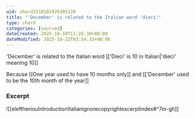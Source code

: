```yaml
---
uid: shard2510101926305120
title: "'December' is related to the Italian word 'dieci'"
type: shard
categories: [sourced]
dateCreated: 2025-10-10T11:26:30+00:00
dateModified: 2025-10-22T03:54:33+00:00
---
```

'December' is related to the Italian word [['Dieci' is 10 in Italian|'dieci' meaning 10]] 

Because [[One year used to have 10 months only]] and [['December' used to be the 10th month of the year]]
### Excerpt
![[eleftheriouIntroductionItalianignorecopyrightexcerptindex#^7m-gh]]